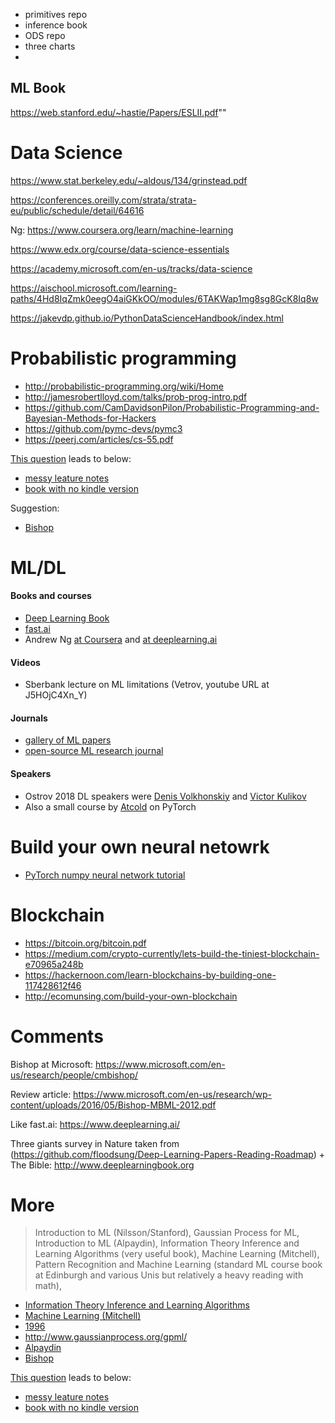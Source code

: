 + primitives repo
+ inference book
+ ODS repo
+ three charts
+ 

ML Book
-------

https://web.stanford.edu/~hastie/Papers/ESLII.pdf"" 



Data Science
============

https://www.stat.berkeley.edu/~aldous/134/grinstead.pdf

https://conferences.oreilly.com/strata/strata-eu/public/schedule/detail/64616

Ng: https://www.coursera.org/learn/machine-learning

https://www.edx.org/course/data-science-essentials

https://academy.microsoft.com/en-us/tracks/data-science

https://aischool.microsoft.com/learning-paths/4Hd8IqZmk0eegO4aiGKkOO/modules/6TAKWap1mg8sg8GcK8Iq8w

https://jakevdp.github.io/PythonDataScienceHandbook/index.html



Probabilistic programming
=========================

- <http://probabilistic-programming.org/wiki/Home>
- <http://jamesrobertlloyd.com/talks/prob-prog-intro.pdf>
- <https://github.com/CamDavidsonPilon/Probabilistic-Programming-and-Bayesian-Methods-for-Hackers>
- <https://github.com/pymc-devs/pymc3>
- <https://peerj.com/articles/cs-55.pdf>

[This question](https://stackoverflow.com/questions/2620343/what-is-machine-learning) leads to below:
- [messy leature notes](https://alliance.seas.upenn.edu/~cis520/wiki/index.php?n=Lectures.Lectures)
- [book with no kindle version](https://www.amazon.com/Pattern-Recognition-Learning-Information-Statistics-ebook/dp/B07CMM4TWS)

Suggestion:
- [Bishop](http://users.isr.ist.utl.pt/~wurmd/Livros/school/Bishop%20-%20Pattern%20Recognition%20And%20Machine%20Learning%20-%20Springer%20%202006.pdf)


ML/DL
=====

#### Books and courses

- [Deep Learning Book](https://www.deeplearningbook.org/)
- [fast.ai](http://www.fast.ai/)
- Andrew Ng [at Coursera](https://www.coursera.org/learn/machine-learning/home/week/1) and [at deeplearning.ai](https://www.deeplearning.ai)

#### Videos

- Sberbank lecture on ML limitations (Vetrov, youtube URL at J5HOjC4Xn_Y)

#### Journals

- [gallery of ML papers](https://github.com/astorfi/Deep-Learning-World)
- [open-source ML research journal](https://distill.pub/2018/editorial-update/)

#### Speakers

- Ostrov 2018 DL speakers were [Denis Volkhonskiy](https://github.com/dvolkhonskiy/pytorch_russky) and
  [Victor Kulikov](https://github.com/kulikovv/ostrov2018)
- Also a small course by [Atcold](https://github.com/Atcold/PyTorch-Deep-Learning-Minicourse) on PyTorch


Build your own neural netowrk
================

- [PyTorch numpy neural network tutorial](https://pytorch.org/tutorials/beginner/pytorch_with_examples.html#tensors) 

Blockchain 
==========

- <https://bitcoin.org/bitcoin.pdf>
- <https://medium.com/crypto-currently/lets-build-the-tiniest-blockchain-e70965a248b>
- <https://hackernoon.com/learn-blockchains-by-building-one-117428612f46>
- <http://ecomunsing.com/build-your-own-blockchain>


Comments
========

Bishop at Microsoft: https://www.microsoft.com/en-us/research/people/cmbishop/

Review article: https://www.microsoft.com/en-us/research/wp-content/uploads/2016/05/Bishop-MBML-2012.pdf

Like fast.ai: https://www.deeplearning.ai/

Three giants survey in Nature taken from (https://github.com/floodsung/Deep-Learning-Papers-Reading-Roadmap) + The Bible: http://www.deeplearningbook.org


More
====

> Introduction to ML (Nilsson/Stanford), Gaussian Process for ML, Introduction to ML (Alpaydin), 
> Information Theory Inference and Learning Algorithms (very useful book), Machine Learning (Mitchell), 
> Pattern Recognition and Machine Learning (standard ML course book at Edinburgh and various 
> Unis but relatively a heavy reading with math), 

- [Information Theory Inference and Learning Algorithms](http://www.inference.org.uk/itprnn/book.pdf)
- [Machine Learning (Mitchell)](ftp://ftp.micronet-rostov.ru/linux-support/books/computer%20science/Machine%20learning/Machine%20Learning%20-%20Tom%20Mitchell.pdf)
- [1996](http://www.cs.ubbcluj.ro/~gabis/ml/ml-books/MLBOOK.pdf)
- <http://www.gaussianprocess.org/gpml/>
- [Alpaydin](http://cs.du.edu/~mitchell/mario_books/Introduction_to_Machine_Learning_-_2e_-_Ethem_Alpaydin.pdf)
- [Bishop](http://users.isr.ist.utl.pt/~wurmd/Livros/school/Bishop%20-%20Pattern%20Recognition%20And%20Machine%20Learning%20-%20Springer%20%202006.pdf)


[This question](https://stackoverflow.com/questions/2620343/what-is-machine-learning) leads to below:
- [messy leature notes](https://alliance.seas.upenn.edu/~cis520/wiki/index.php?n=Lectures.Lectures)
- [book with no kindle version](https://www.amazon.com/Pattern-Recognition-Learning-Information-Statistics-ebook/dp/B07CMM4TWS)

